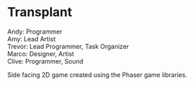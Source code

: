 # Transplant

Andy: Programmer</br>
Amy: Lead Artist</br>
Trevor: Lead Programmer, Task Organizer</br>
Marco: Designer, Artist</br>
Clive: Programmer, Sound</br>

Side facing 2D game created using the Phaser game libraries. 



